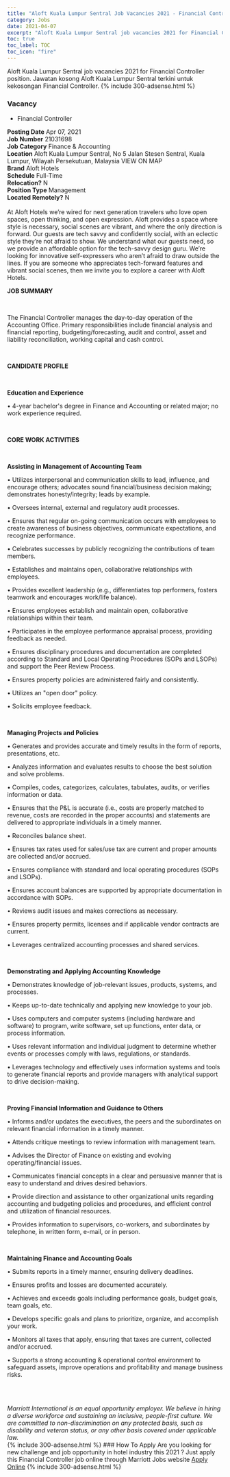 ```yaml
---
title: "Aloft Kuala Lumpur Sentral Job Vacancies 2021 - Financial Controller" 
category: Jobs 
date: 2021-04-07 
excerpt: "Aloft Kuala Lumpur Sentral job vacancies 2021 for Financial Controller position. Jawatan kosong Aloft Kuala Lumpur Sentral terkini untuk kekosongan Financial Controller." 
toc: true 
toc_label: TOC 
toc_icon: "fire" 
--- 
```


Aloft Kuala Lumpur Sentral job vacancies 2021 for Financial Controller position. Jawatan kosong Aloft Kuala Lumpur Sentral terkini untuk kekosongan Financial Controller. 
{% include 300-adsense.html %} 
### Vacancy 
- Financial Controller 
<div><div><b>Posting Date</b> Apr 07, 2021<br><b>Job Number</b> 21031698<br><b>Job Category</b> Finance &amp; Accounting<br><b>Location</b> Aloft Kuala Lumpur Sentral, No 5 Jalan Stesen Sentral, Kuala Lumpur, Wilayah Persekutuan, Malaysia VIEW ON MAP<br><b>Brand</b> Aloft Hotels<br><b>Schedule</b> Full-Time<br><b>Relocation?</b> N<br><b>Position Type</b> Management<br><b>Located Remotely?</b> N<br><br>At Aloft Hotels we&#8217;re wired for next generation travelers who love open spaces, open thinking, and open expression. Aloft provides a space where style is necessary, social scenes are vibrant, and where the only direction is forward. Our guests are tech savvy and confidently social, with an eclectic style they&#8217;re not afraid to show. We understand what our guests need, so we provide an affordable option for the tech-savvy design guru. We&#8217;re looking for innovative self-expressers who aren&#8217;t afraid to draw outside the lines. If you are someone who appreciates tech-forward features and vibrant social scenes, then we invite you to explore a career with Aloft Hotels.<br></div><div> <p><strong>JOB SUMMARY</strong></p> <p>&#160;</p> <p>The Financial&#160;Controller manages the day-to-day operation of the Accounting Office. Primary responsibilities include financial analysis and financial reporting, budgeting/forecasting, audit and control, asset and liability reconciliation, working capital and cash control.</p> <p>&#160;</p> <p><strong>CANDIDATE PROFILE </strong></p> <p>&#160;</p> <p><strong>Education and Experience</strong></p> <p>&#8226; 4-year bachelor's degree in Finance and Accounting or related major; no work experience required.</p> <p>&#160;</p> <p><strong>CORE WORK ACTIVITIES</strong></p> <p>&#160;</p> <p><strong>Assisting in Management of Accounting Team</strong></p> <p>&#8226; Utilizes interpersonal and communication skills to lead, influence, and encourage others; advocates sound financial/business decision making; demonstrates honesty/integrity; leads by example.</p> <p>&#8226; Oversees internal, external and regulatory audit processes.</p> <p>&#8226; Ensures that regular on-going communication occurs with employees to create awareness of business objectives, communicate expectations, and recognize performance.</p> <p>&#8226; Celebrates successes by publicly recognizing the contributions of team members.</p> <p>&#8226; Establishes and maintains open, collaborative relationships with employees.</p> <p>&#8226; Provides excellent leadership (e.g., differentiates top performers, fosters teamwork and encourages work/life balance).</p> <p>&#8226; Ensures employees establish and maintain open, collaborative relationships within their team.</p> <p>&#8226; Participates in the employee performance appraisal process, providing feedback as needed.</p> <p>&#8226; Ensures disciplinary procedures and documentation are completed according to Standard and Local Operating Procedures (SOPs and LSOPs) and support the Peer Review Process.</p> <p>&#8226; Ensures property policies are administered fairly and consistently.</p> <p>&#8226; Utilizes an "open door" policy.</p> <p>&#8226; Solicits employee feedback.</p> <p>&#160;</p> <p><strong>Managing Projects and Policies </strong></p> <p>&#8226; Generates and provides accurate and timely results in the form of reports, presentations, etc.</p> <p>&#8226; Analyzes information and evaluates results to choose the best solution and solve problems.</p> <p>&#8226; Compiles, codes, categorizes, calculates, tabulates, audits, or verifies information or data.</p> <p>&#8226; Ensures that the P&amp;L is accurate (i.e., costs are properly matched to revenue, costs are recorded in the proper accounts) and statements are delivered to appropriate individuals in a timely manner.</p> <p>&#8226; Reconciles balance sheet.</p> <p>&#8226; Ensures tax rates used for sales/use tax are current and proper amounts are collected and/or accrued.</p> <p>&#8226; Ensures compliance with standard and local operating procedures (SOPs and LSOPs).</p> <p>&#8226; Ensures account balances are supported by appropriate documentation in accordance with SOPs.</p> <p>&#8226; Reviews audit issues and makes corrections as necessary.</p> <p>&#8226; Ensures property permits, licenses and if applicable vendor contracts are current.</p> <p>&#8226; Leverages centralized accounting processes and shared services.</p> <p>&#160;</p> <p><strong>Demonstrating and Applying Accounting Knowledge </strong></p> <p>&#8226; Demonstrates knowledge of job-relevant issues, products, systems, and processes.</p> <p>&#8226; Keeps up-to-date technically and applying new knowledge to your job.</p> <p>&#8226; Uses computers and computer systems (including hardware and software) to program, write software, set up functions, enter data, or process information.</p> <p>&#8226; Uses relevant information and individual judgment to determine whether events or processes comply with laws, regulations, or standards.</p> <p>&#8226; Leverages technology and effectively uses information systems and tools to generate financial reports and provide managers with analytical support to drive decision-making.</p> <p>&#160;</p> <p><strong>Proving Financial Information and Guidance to Others</strong></p> <p>&#8226; Informs and/or updates the executives, the peers and the subordinates on relevant financial information in a timely manner.</p> <p>&#8226; Attends critique meetings to review information with management team.</p> <p>&#8226; Advises the Director of Finance on existing and evolving operating/financial issues.</p> <p>&#8226; Communicates financial concepts in a clear and persuasive manner that is easy to understand and drives desired behaviors.</p> <p>&#8226; Provide direction and assistance to other organizational units regarding accounting and budgeting policies and procedures, and efficient control and utilization of financial resources.</p> <p>&#8226; Provides information to supervisors, co-workers, and subordinates by telephone, in written form, e-mail, or in person.</p> <p>&#160;</p> <p><strong>Maintaining Finance and Accounting Goals</strong></p> <p>&#8226; Submits reports in a timely manner, ensuring delivery deadlines.</p> <p>&#8226; Ensures profits and losses are documented accurately.</p> <p>&#8226; Achieves and exceeds goals including performance goals, budget goals, team goals, etc.</p> <p>&#8226; Develops specific goals and plans to prioritize, organize, and accomplish your work.</p> <p>&#8226; Monitors all taxes that apply, ensuring that taxes are current, collected and/or accrued.</p> <p>&#8226; Supports a strong accounting &amp; operational control environment to safeguard assets, improve operations and profitability and manage business risks.</p> <p>&#160;</p> </div> <div> &#160;</div> <em>Marriott International is an equal opportunity employer.&#160;We believe in hiring a diverse workforce and sustaining an inclusive, people-first culture.&#160;We are committed to non-discrimination on&#160;any&#160;protected&#160;basis, such as disability and veteran status, or any other basis covered under applicable law.</em><br></div> 
{% include 300-adsense.html %} 
### How To Apply 
Are you looking for new challenge and job opportunity in hotel industry this 2021 ?
Just apply this Financial Controller job online through Marriott Jobs website 
<a href="https://jobs.marriott.com/marriott/jobs/21031698?lang=en-us" class="btn btn--info" target="_blank" rel="nofollow noopenner">Apply Online</a> 
{% include 300-adsense.html %} 